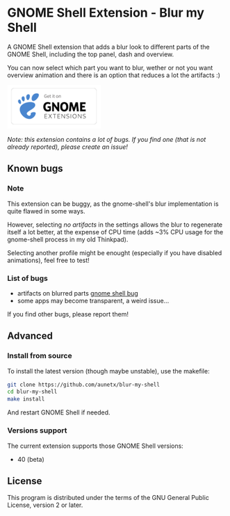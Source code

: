 # GNOME Shell Extension - Blur my Shell

A GNOME Shell extension that adds a blur look to different parts of the GNOME Shell, including the top panel, dash and overview.

You can now select which part you want to blur, wether or not you want overview animation and there is an option that reduces a lot the artifacts :)

[<img src="https://github.com/aunetx/files_utils/raw/master/get_it_on_gnome_extensions.png" height="100">](https://extensions.gnome.org/extension/3193/blur-my-shell/)

*Note: this extension contains a lot of bugs. If you find one (that is not already reported), please create an issue!*

## Known bugs

### Note

This extension can be buggy, as the gnome-shell's blur implementation is quite flawed in some ways.

However, selecting *no artifacts* in the settings allows the blur to regenerate itself a lot better, at the expense of CPU time (adds ~3% CPU usage for the gnome-shell process in my old Thinkpad).

Selecting another profile might be enought (especially if you have disabled animations), feel free to test!

### List of bugs

- artifacts on blurred parts [gnome shell bug](https://gitlab.gnome.org/GNOME/gnome-shell/-/issues/2857)
- some apps may become transparent, a weird issue...

If you find other bugs, please report them!

## Advanced

### Install from source

To install the latest version (though maybe unstable), use the makefile:

```sh
git clone https://github.com/aunetx/blur-my-shell
cd blur-my-shell
make install
```

And restart GNOME Shell if needed.

### Versions support

The current extension supports those GNOME Shell versions:

- 40 (beta)

## License

This program is distributed under the terms of the GNU General Public License, version 2 or later.

